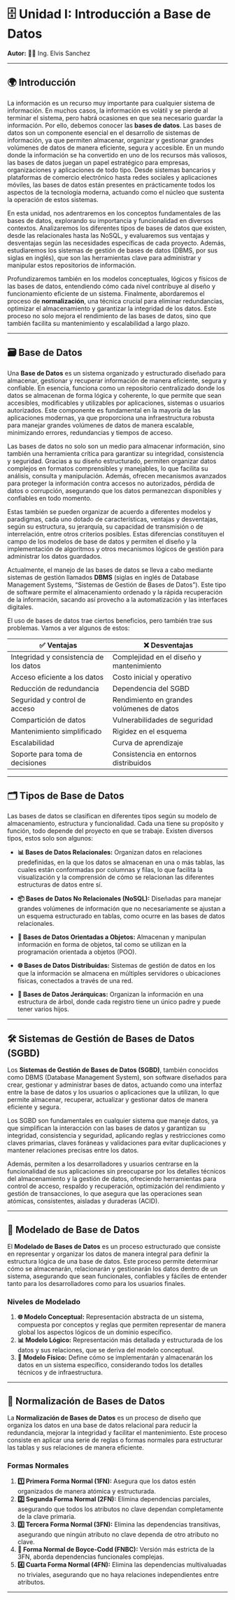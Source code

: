 # 🗄️ Unidad I: Introducción a Base de Datos

**Autor:** 🧑‍💻 Ing. Elvis Sanchez

---

## 🌍 Introducción

La información es un recurso muy importante para cualquier sistema de información. En muchos casos, la información es volátil y se pierde al terminar el sistema, pero habrá ocasiones en que sea necesario guardar la información. Por ello, debemos conocer las **bases de datos**. Las bases de datos son un componente esencial en el desarrollo de sistemas de información, ya que permiten almacenar, organizar y gestionar grandes volúmenes de datos de manera eficiente, segura y accesible. En un mundo donde la información se ha convertido en uno de los recursos más valiosos, las bases de datos juegan un papel estratégico para empresas, organizaciones y aplicaciones de todo tipo. Desde sistemas bancarios y plataformas de comercio electrónico hasta redes sociales y aplicaciones móviles, las bases de datos están presentes en prácticamente todos los aspectos de la tecnología moderna, actuando como el núcleo que sustenta la operación de estos sistemas.

En esta unidad, nos adentraremos en los conceptos fundamentales de las bases de datos, explorando su importancia y funcionalidad en diversos contextos. Analizaremos los diferentes tipos de bases de datos que existen, desde las relacionales hasta las NoSQL, y evaluaremos sus ventajas y desventajas según las necesidades específicas de cada proyecto. Además, estudiaremos los sistemas de gestión de bases de datos (DBMS, por sus siglas en inglés), que son las herramientas clave para administrar y manipular estos repositorios de información.

Profundizaremos también en los modelos conceptuales, lógicos y físicos de las bases de datos, entendiendo cómo cada nivel contribuye al diseño y funcionamiento eficiente de un sistema. Finalmente, abordaremos el proceso de **normalización**, una técnica crucial para eliminar redundancias, optimizar el almacenamiento y garantizar la integridad de los datos. Este proceso no solo mejora el rendimiento de las bases de datos, sino que también facilita su mantenimiento y escalabilidad a largo plazo.

---

## 🗃️ Base de Datos

Una **Base de Datos** es un sistema organizado y estructurado diseñado para almacenar, gestionar y recuperar información de manera eficiente, segura y confiable. En esencia, funciona como un repositorio centralizado donde los datos se almacenan de forma lógica y coherente, lo que permite que sean accesibles, modificables y utilizables por aplicaciones, sistemas o usuarios autorizados. Este componente es fundamental en la mayoría de las aplicaciones modernas, ya que proporciona una infraestructura robusta para manejar grandes volúmenes de datos de manera escalable, minimizando errores, redundancias y tiempos de acceso.

Las bases de datos no solo son un medio para almacenar información, sino también una herramienta crítica para garantizar su integridad, consistencia y seguridad. Gracias a su diseño estructurado, permiten organizar datos complejos en formatos comprensibles y manejables, lo que facilita su análisis, consulta y manipulación. Además, ofrecen mecanismos avanzados para proteger la información contra accesos no autorizados, pérdida de datos o corrupción, asegurando que los datos permanezcan disponibles y confiables en todo momento.

Estas también se pueden organizar de acuerdo a diferentes modelos y paradigmas, cada uno dotado de características, ventajas y desventajas, según su estructura, su jerarquía, su capacidad de transmisión o de interrelación, entre otros criterios posibles. Estas diferencias constituyen el campo de los modelos de base de datos y permiten el diseño y la implementación de algoritmos y otros mecanismos lógicos de gestión para administrar los datos guardados.

Actualmente, el manejo de las bases de datos se lleva a cabo mediante sistemas de gestión llamados **DBMS** (siglas en inglés de Database Management Systems, “Sistemas de Gestión de Bases de Datos”). Este tipo de software permite el almacenamiento ordenado y la rápida recuperación de la información, sacando así provecho a la automatización y las interfaces digitales.

El uso de bases de datos trae ciertos beneficios, pero también trae sus problemas. Vamos a ver algunos de estos:

| **✅ Ventajas**                              | **❌ Desventajas**                            |
|---------------------------------------------|---------------------------------------------|
| Integridad y consistencia de los datos      | Complejidad en el diseño y mantenimiento    |
| Acceso eficiente a los datos                | Costo inicial y operativo                   |
| Reducción de redundancia                    | Dependencia del SGBD                        |
| Seguridad y control de acceso               | Rendimiento en grandes volúmenes de datos   |
| Compartición de datos                       | Vulnerabilidades de seguridad               |
| Mantenimiento simplificado                  | Rigidez en el esquema                       |
| Escalabilidad                               | Curva de aprendizaje                        |
| Soporte para toma de decisiones             | Consistencia en entornos distribuidos       |

---

## 🗂️ Tipos de Base de Datos

Las bases de datos se clasifican en diferentes tipos según su modelo de almacenamiento, estructura y funcionalidad. Cada una tiene su propósito y función, todo depende del proyecto en que se trabaje. Existen diversos tipos, estos solo son algunos:

- **📊 Bases de Datos Relacionales:** Organizan datos en relaciones predefinidas, en la que los datos se almacenan en una o más tablas, las cuales están conformadas por columnas y filas, lo que facilita la visualización y la comprensión de cómo se relacionan las diferentes estructuras de datos entre sí.
  
- **📦 Bases de Datos No Relacionales (NoSQL):** Diseñadas para manejar grandes volúmenes de información que no necesariamente se ajustan a un esquema estructurado en tablas, como ocurre en las bases de datos relacionales.

- **🧩 Bases de Datos Orientadas a Objetos:** Almacenan y manipulan información en forma de objetos, tal como se utilizan en la programación orientada a objetos (POO).

- **🌐 Bases de Datos Distribuidas:** Sistemas de gestión de datos en los que la información se almacena en múltiples servidores o ubicaciones físicas, conectados a través de una red.

- **🌳 Bases de Datos Jerárquicas:** Organizan la información en una estructura de árbol, donde cada registro tiene un único padre y puede tener varios hijos.

---

## 🛠️ Sistemas de Gestión de Bases de Datos (SGBD)

Los **Sistemas de Gestión de Bases de Datos (SGBD)**, también conocidos como DBMS (Database Management System), son software diseñados para crear, gestionar y administrar bases de datos, actuando como una interfaz entre la base de datos y los usuarios o aplicaciones que la utilizan, lo que permite almacenar, recuperar, actualizar y gestionar datos de manera eficiente y segura.

Los SGBD son fundamentales en cualquier sistema que maneje datos, ya que simplifican la interacción con las bases de datos y garantizan su integridad, consistencia y seguridad, aplicando reglas y restricciones como claves primarias, claves foráneas y validaciones para evitar duplicaciones y mantener relaciones precisas entre los datos.

Además, permiten a los desarrolladores y usuarios centrarse en la funcionalidad de sus aplicaciones sin preocuparse por los detalles técnicos del almacenamiento y la gestión de datos, ofreciendo herramientas para control de acceso, respaldo y recuperación, optimización del rendimiento y gestión de transacciones, lo que asegura que las operaciones sean atómicas, consistentes, aisladas y duraderas (ACID).

---

## 🧩 Modelado de Base de Datos

El **Modelado de Bases de Datos** es un proceso estructurado que consiste en representar y organizar los datos de manera integral para definir la estructura lógica de una base de datos. Este proceso permite determinar cómo se almacenarán, relacionarán y gestionarán los datos dentro de un sistema, asegurando que sean funcionales, confiables y fáciles de entender tanto para los desarrolladores como para los usuarios finales.

### Niveles de Modelado
1. **🌐 Modelo Conceptual:** Representación abstracta de un sistema, compuesta por conceptos y reglas que permiten representar de manera global los aspectos lógicos de un dominio específico.
2. **📊 Modelo Lógico:** Representación más detallada y estructurada de los datos y sus relaciones, que se deriva del modelo conceptual.
3. **💾 Modelo Físico:** Define cómo se implementarán y almacenarán los datos en un sistema específico, considerando todos los detalles técnicos y de infraestructura.

---

## 🔄 Normalización de Bases de Datos

La **Normalización de Bases de Datos** es un proceso de diseño que organiza los datos en una base de datos relacional para reducir la redundancia, mejorar la integridad y facilitar el mantenimiento. Este proceso consiste en aplicar una serie de reglas o formas normales para estructurar las tablas y sus relaciones de manera eficiente.

### Formas Normales
1. **1️⃣ Primera Forma Normal (1FN):** Asegura que los datos estén organizados de manera atómica y estructurada.
2. **2️⃣ Segunda Forma Normal (2FN):** Elimina dependencias parciales, asegurando que todos los atributos no clave dependan completamente de la clave primaria.
3. **3️⃣ Tercera Forma Normal (3FN):** Elimina las dependencias transitivas, asegurando que ningún atributo no clave dependa de otro atributo no clave.
4. **🔷 Forma Normal de Boyce-Codd (FNBC):** Versión más estricta de la 3FN, aborda dependencias funcionales complejas.
5. **4️⃣ Cuarta Forma Normal (4FN):** Elimina las dependencias multivaluadas no triviales, asegurando que no haya relaciones independientes entre atributos.

---